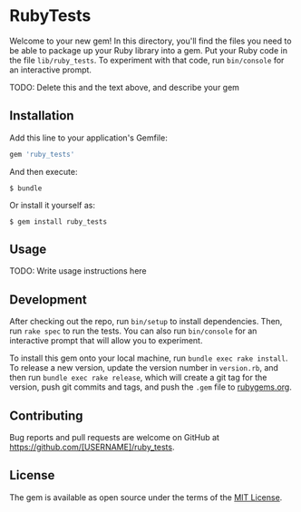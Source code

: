 # RubyTests

Welcome to your new gem! In this directory, you'll find the files you need to be able to package up your Ruby library into a gem. Put your Ruby code in the file `lib/ruby_tests`. To experiment with that code, run `bin/console` for an interactive prompt.

TODO: Delete this and the text above, and describe your gem

## Installation

Add this line to your application's Gemfile:

```ruby
gem 'ruby_tests'
```

And then execute:

    $ bundle

Or install it yourself as:

    $ gem install ruby_tests

## Usage

TODO: Write usage instructions here

## Development

After checking out the repo, run `bin/setup` to install dependencies. Then, run `rake spec` to run the tests. You can also run `bin/console` for an interactive prompt that will allow you to experiment.

To install this gem onto your local machine, run `bundle exec rake install`. To release a new version, update the version number in `version.rb`, and then run `bundle exec rake release`, which will create a git tag for the version, push git commits and tags, and push the `.gem` file to [rubygems.org](https://rubygems.org).

## Contributing

Bug reports and pull requests are welcome on GitHub at https://github.com/[USERNAME]/ruby_tests.

## License

The gem is available as open source under the terms of the [MIT License](https://opensource.org/licenses/MIT).
